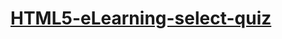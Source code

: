 # [HTML5-eLearning-select-quiz](https://jhyoon-dev.github.io/HTML5-eLearning-select-quiz/01_01.html)
